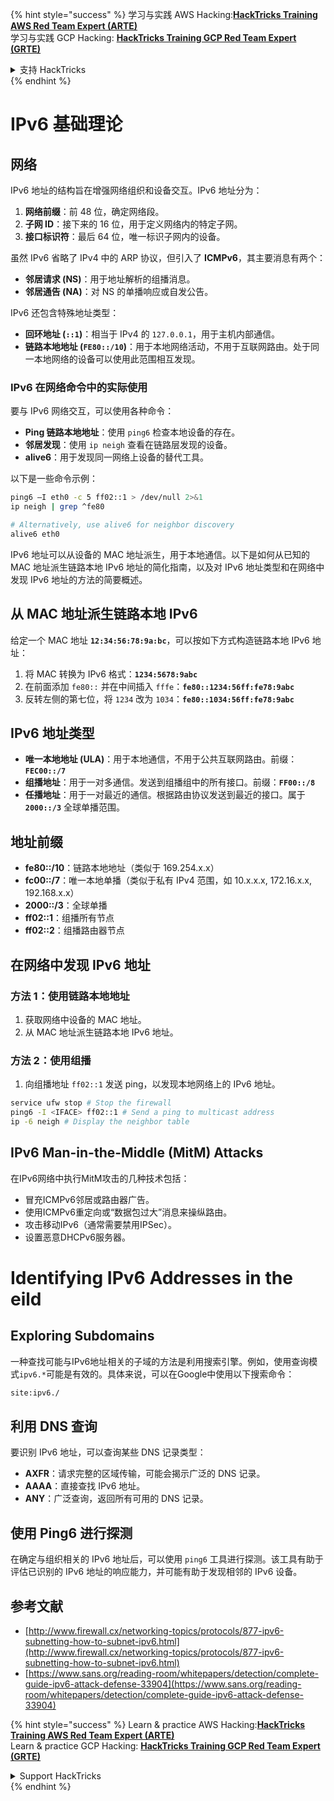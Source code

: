 {% hint style="success" %}
学习与实践 AWS Hacking:<img src="/.gitbook/assets/arte.png" alt="" data-size="line">[**HackTricks Training AWS Red Team Expert (ARTE)**](https://training.hacktricks.xyz/courses/arte)<img src="/.gitbook/assets/arte.png" alt="" data-size="line">\
学习与实践 GCP Hacking: <img src="/.gitbook/assets/grte.png" alt="" data-size="line">[**HackTricks Training GCP Red Team Expert (GRTE)**<img src="/.gitbook/assets/grte.png" alt="" data-size="line">](https://training.hacktricks.xyz/courses/grte)

<details>

<summary>支持 HackTricks</summary>

* 查看 [**订阅计划**](https://github.com/sponsors/carlospolop)!
* **加入** 💬 [**Discord 群组**](https://discord.gg/hRep4RUj7f) 或 [**telegram 群组**](https://t.me/peass) 或 **关注** 我们的 **Twitter** 🐦 [**@hacktricks\_live**](https://twitter.com/hacktricks\_live)**.**
* **通过向** [**HackTricks**](https://github.com/carlospolop/hacktricks) 和 [**HackTricks Cloud**](https://github.com/carlospolop/hacktricks-cloud) github 仓库提交 PR 分享黑客技巧。

</details>
{% endhint %}


# IPv6 基础理论

## 网络

IPv6 地址的结构旨在增强网络组织和设备交互。IPv6 地址分为：

1. **网络前缀**：前 48 位，确定网络段。
2. **子网 ID**：接下来的 16 位，用于定义网络内的特定子网。
3. **接口标识符**：最后 64 位，唯一标识子网内的设备。

虽然 IPv6 省略了 IPv4 中的 ARP 协议，但引入了 **ICMPv6**，其主要消息有两个：
- **邻居请求 (NS)**：用于地址解析的组播消息。
- **邻居通告 (NA)**：对 NS 的单播响应或自发公告。

IPv6 还包含特殊地址类型：
- **回环地址 (`::1`)**：相当于 IPv4 的 `127.0.0.1`，用于主机内部通信。
- **链路本地地址 (`FE80::/10`)**：用于本地网络活动，不用于互联网路由。处于同一本地网络的设备可以使用此范围相互发现。

### IPv6 在网络命令中的实际使用

要与 IPv6 网络交互，可以使用各种命令：
- **Ping 链路本地地址**：使用 `ping6` 检查本地设备的存在。
- **邻居发现**：使用 `ip neigh` 查看在链路层发现的设备。
- **alive6**：用于发现同一网络上设备的替代工具。

以下是一些命令示例：
```bash
ping6 –I eth0 -c 5 ff02::1 > /dev/null 2>&1
ip neigh | grep ^fe80

# Alternatively, use alive6 for neighbor discovery
alive6 eth0
```
IPv6 地址可以从设备的 MAC 地址派生，用于本地通信。以下是如何从已知的 MAC 地址派生链路本地 IPv6 地址的简化指南，以及对 IPv6 地址类型和在网络中发现 IPv6 地址的方法的简要概述。

## **从 MAC 地址派生链路本地 IPv6**

给定一个 MAC 地址 **`12:34:56:78:9a:bc`**，可以按如下方式构造链路本地 IPv6 地址：

1. 将 MAC 转换为 IPv6 格式：**`1234:5678:9abc`**
2. 在前面添加 `fe80::` 并在中间插入 `fffe`：**`fe80::1234:56ff:fe78:9abc`**
3. 反转左侧的第七位，将 `1234` 改为 `1034`：**`fe80::1034:56ff:fe78:9abc`**

## **IPv6 地址类型**

- **唯一本地地址 (ULA)**：用于本地通信，不用于公共互联网路由。前缀：**`FEC00::/7`**
- **组播地址**：用于一对多通信。发送到组播组中的所有接口。前缀：**`FF00::/8`**
- **任播地址**：用于一对最近的通信。根据路由协议发送到最近的接口。属于 **`2000::/3`** 全球单播范围。

## **地址前缀**
- **fe80::/10**：链路本地地址（类似于 169.254.x.x）
- **fc00::/7**：唯一本地单播（类似于私有 IPv4 范围，如 10.x.x.x, 172.16.x.x, 192.168.x.x）
- **2000::/3**：全球单播
- **ff02::1**：组播所有节点
- **ff02::2**：组播路由器节点

## **在网络中发现 IPv6 地址**

### 方法 1：使用链路本地地址
1. 获取网络中设备的 MAC 地址。
2. 从 MAC 地址派生链路本地 IPv6 地址。

### 方法 2：使用组播
1. 向组播地址 `ff02::1` 发送 ping，以发现本地网络上的 IPv6 地址。
```bash
service ufw stop # Stop the firewall
ping6 -I <IFACE> ff02::1 # Send a ping to multicast address
ip -6 neigh # Display the neighbor table
```
## IPv6 Man-in-the-Middle (MitM) Attacks
在IPv6网络中执行MitM攻击的几种技术包括：

- 冒充ICMPv6邻居或路由器广告。
- 使用ICMPv6重定向或“数据包过大”消息来操纵路由。
- 攻击移动IPv6（通常需要禁用IPSec）。
- 设置恶意DHCPv6服务器。


# Identifying IPv6 Addresses in the eild

## Exploring Subdomains
一种查找可能与IPv6地址相关的子域的方法是利用搜索引擎。例如，使用查询模式`ipv6.*`可能是有效的。具体来说，可以在Google中使用以下搜索命令：
```bash
site:ipv6./
```
## 利用 DNS 查询
要识别 IPv6 地址，可以查询某些 DNS 记录类型：
- **AXFR**：请求完整的区域传输，可能会揭示广泛的 DNS 记录。
- **AAAA**：直接查找 IPv6 地址。
- **ANY**：广泛查询，返回所有可用的 DNS 记录。

## 使用 Ping6 进行探测
在确定与组织相关的 IPv6 地址后，可以使用 `ping6` 工具进行探测。该工具有助于评估已识别的 IPv6 地址的响应能力，并可能有助于发现相邻的 IPv6 设备。

## 参考文献

* [http://www.firewall.cx/networking-topics/protocols/877-ipv6-subnetting-how-to-subnet-ipv6.html](http://www.firewall.cx/networking-topics/protocols/877-ipv6-subnetting-how-to-subnet-ipv6.html)
* [https://www.sans.org/reading-room/whitepapers/detection/complete-guide-ipv6-attack-defense-33904](https://www.sans.org/reading-room/whitepapers/detection/complete-guide-ipv6-attack-defense-33904)

{% hint style="success" %}
Learn & practice AWS Hacking:<img src="/.gitbook/assets/arte.png" alt="" data-size="line">[**HackTricks Training AWS Red Team Expert (ARTE)**](https://training.hacktricks.xyz/courses/arte)<img src="/.gitbook/assets/arte.png" alt="" data-size="line">\
Learn & practice GCP Hacking: <img src="/.gitbook/assets/grte.png" alt="" data-size="line">[**HackTricks Training GCP Red Team Expert (GRTE)**<img src="/.gitbook/assets/grte.png" alt="" data-size="line">](https://training.hacktricks.xyz/courses/grte)

<details>

<summary>Support HackTricks</summary>

* Check the [**subscription plans**](https://github.com/sponsors/carlospolop)!
* **Join the** 💬 [**Discord group**](https://discord.gg/hRep4RUj7f) or the [**telegram group**](https://t.me/peass) or **follow** us on **Twitter** 🐦 [**@hacktricks\_live**](https://twitter.com/hacktricks\_live)**.**
* **Share hacking tricks by submitting PRs to the** [**HackTricks**](https://github.com/carlospolop/hacktricks) and [**HackTricks Cloud**](https://github.com/carlospolop/hacktricks-cloud) github repos.

</details>
{% endhint %}
